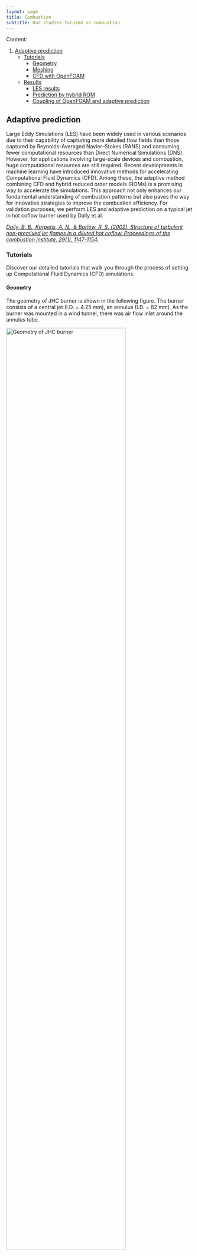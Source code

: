 ```yaml
---
layout: page
title: Combustion
subtitle: Our studies focused on combustion
---
```


Content:


1.  [Adaptive prediction](https://modelflows.github.io/modelflowsapp/combustion/#adaptive-prediction)
    *  [Tutorials](https://modelflows.github.io/modelflowsapp/combustion/#tutorials)
       *  [Geometry](https://modelflows.github.io/modelflowsapp/combustion/#geometry)
       *  [Meshing](https://modelflows.github.io/modelflowsapp/combustion/#meshing)
       *  [CFD with OpenFOAM](https://modelflows.github.io/modelflowsapp/combustion/#cfd-with-openfoam)
    *  [Results](https://modelflows.github.io/modelflowsapp/combustion/#results)
       *  [LES results](https://modelflows.github.io/modelflowsapp/combustion/#les-results)
       *  [Prediction by hybrid ROM](https://modelflows.github.io/modelflowsapp/combustion/#geometry)
       *  [Coupling of OpenFOAM and adaptive prediction](https://modelflows.github.io/modelflowsapp/combustion/#coupling-of-adaptive)


## Adaptive prediction
Large Eddy Simulations (LES) have been widely used in various scenarios due to their capability of capturing more detailed flow fields than those captured by Reynolds-Averaged Navier–Stokes (RANS) and consuming fewer computational resources than Direct Numerical Simulations (DNS). However, for applications involving large-scale devices and combustion, huge computational resources are still required. Recent developments in machine learning have introduced innovative methods for accelerating Computational Fluid Dynamics (CFD). Among these, the adaptive method combining CFD and hybrid reduced order models (ROMs) is a promising way to accelerate the simulations. This approach not only enhances our fundamental understanding of combustion patterns but also paves the way for innovative strategies to improve the combustion efficiency.
For validation purposes, we perform LES and adaptive prediction on a typical jet in hot coflow burner used by Dally et al. 

<!-- REFERENCES -->
[*Dally, B. B., Karpetis, A. N., & Barlow, R. S. (2002). Structure of turbulent non-premixed jet flames in a diluted hot coflow. Proceedings of the combustion institute, 29(1), 1147-1154.*](https://doi.org/10.1016/S1540-7489(02)80145-6)

### Tutorials
Discover our detailed tutorials that walk you through the process of setting up Computational Fluid Dynamics (CFD) simulations.

#### Geometry
The geometry of JHC burner is shown in the following figure. The burner consists of a central jet (I.D. = 4.25 mm), an annulus (I.D. = 82 mm). As the burner was mounted in a wind tunnel, there was air flow inlet around the annulus tube. 
<!-- IMAGES -->
<!--  ![Geometry of JHC burner](https://github.com/modelflows/modelflowsapp/blob/master/assets/img/JHC_burner_geometry.png?raw=true) -->
<img src="https://github.com/modelflows/modelflowsapp/blob/master/assets/img/JHC_burner_geometry.png?raw=true" alt="Geometry of JHC burner" width="80%">

#### Meshing
The mesh can be generated with several tools, such as SnappyHexMesh, BlockMesh, Ansys ICEM CFD, and fluent Meshing etc. The mesh employed is shown in the following figure. The total number of grid cells is 1, 600, 000. 
<!-- IMAGES -->
<!--  ![Mesh of JHC burner](https://github.com/modelflows/modelflowsapp/blob/master/assets/img/JHC_burner_mesh.png?raw=true) -->
<img src="https://github.com/modelflows/modelflowsapp/blob/master/assets/img/JHC_burner_mesh.png?raw=true" alt="Geometry of JHC burner" width="80%">

#### CFD with OpenFOAM
This section provides a complete guide on how to set combustion simulations using OpenFOAM-v10. We focused on one case (HM3) in the paper of Dally et al. A mixture of H2 and CH4, equal in volume, was used as the fuel in the central jet. The annulus was fed with O2, N2, H2O and CO2 with mass fractions of 9%, 79%, 6.5% and 5.5%. The mean temperature of fuel jet, hot co-flow, and air inlet are 305, 1300, and 300 K, respectively. The Reynolds number of fuel jet is 9482, and the velocity of hot co-flow, and air inlet is 3.2 m/s. 
This section provides a complete guide on how to set combustion simulations using OpenFOAM-v10. We focus on one case (HM3) in the paper of Dally et al. A mixture of H2 and CH4, equal in volume, was used as the fuel in the central jet. The annulus was fed with O2, N2, H2O and CO2 with mass fractions of 9%, 79%, 6.5% and 5.5%. The mean temperature of fuel jet, hot co - flow, and air inlet is 305, 1300, and 300 K, respectively. The Reynolds number of fuel jet is 9482, and the velocity of both hot co-flow and air inlet is 3.2 m/s.
The tutorial is coming soon...

### Results
This section presents the simulation results of JHC burner. 

#### LES results
The contours of temperature, mass fractions of CH4, CO2 are shown as follows. 
<!--  ![Contours of T, YCH4 and YCO2](https://github.com/modelflows/modelflowsapp/blob/master/assets/img/JHC_burner_T_CH4_CO2.png?raw=true) -->
<img src="https://github.com/modelflows/modelflowsapp/blob/master/assets/img/JHC_burner_T_CH4_CO2.png?raw=true" alt="Geometry of JHC burner" width="80%">

#### Prediction by hybrid ROM
Based on the data set obtained by CFD simulations, the evolution process of flow field was forecast by hybrid ROM. The temperature distributions of two cut planes are shown in the following animations.
<video width="640" height="360" controls>
  <source src="https://github.com/modelflows/modelflowsapp/blob/master/assets/vid/JHC_burner_animation_T_plane1.mp4?raw=true" type="video/mp4">
</video>
<video width="640" height="360" controls>
  <source src="https://github.com/modelflows/modelflowsapp/blob/master/assets/vid/JHC_burner_animation_T_plane2.mp4?raw=true" type="video/mp4">
</video>

#### Coupling of OpenFOAM and adaptive prediction
Work in progress. Coming soon…



2.  [LcSVD-DA](https://modelflows.github.io/modelflowsapp/combustion/#lcsvd-da)
    *  [Tutorials](https://modelflows.github.io/modelflowsapp/combustion/#tutorials)
    *  [Results](https://modelflows.github.io/modelflowsapp/combustion/#results)

## LcSVD-DA
One of the primary challenge associated with the combustion datasets is their heterogeneous nature. The experimental database is normally generated by assimilating the information extracted from a series of sensors placed in the dynamical system. Unlike the sparsely resolved spatial data obtained through experiments we can generate highly resolved spatial information of combustion systems through large eddy simulations (LES) or direct numerical simulations (DNS).
These two datasets (experimental and theoretical) independently hold significant information about the combustion system.LcSVD data assimilation is a mathematical framework for data assimilation that can simultaneously analyze both datasets by extracting physical information, complementing data, correcting divergent tendencies, and addressing spurious measurements.

![lcsvd-da](https://github.com/modelflows/modelflowsapp/blob/f2cc14f96da7255149471ca3d1aeed99de96c7c1/assets/img/2025_01_30_pillai_lcsvd-da.png)

### Tutorials
The tutorial on lcsvd data assimilation algorithm for reactive flows

### Results
The results of applying lcsvd-da algorithm to laminar co-flow flame dataset with fuel 65% methane and 35% nitrogen. The figure shows original database (left), reconstructed database using lcSVD data assimilation (center) and downsampled matrix (right) for species Temperature, OH and Methane (top to bottom).

![lcsvd-da-res1](https://github.com/modelflows/modelflowsapp/blob/f2cc14f96da7255149471ca3d1aeed99de96c7c1/assets/img/re1_lcsvd-da_lam.png)

The results of applying lcsvd-da algorithm to turbulent bluff body stabilized hydrogen flame dataset. The figure shows original database (left), reconstructed database using lcSVD data assimilation (center) and downsampled matrix (right) for variables stream-wise velocity(top) and normal velocity(bottom).

![lcsvd-da-res2](https://github.com/modelflows/modelflowsapp/blob/f2cc14f96da7255149471ca3d1aeed99de96c7c1/assets/img/re2_lcsvd-da_turb.png)


## LcHODMD (application to reactive flows)
Reactive flow databases are typically large, complex, and heterogeneous. Experimental data, on the one hand, is often gathered using a sparse array of sensors. While this sparsity poses limitations, it can still provide critical insights during real-time analysis and decision-making. On the other hand, simulation datasets are characterized by their high dimensionality and intricate information, which makes processing them with standard SVD computationally expensive and time-consuming. As datasets grows size, the scalability of standard SVD becomes a significant bottleneck, particularly in applications requiring repeated computations. Low-Cost Higher Order Dynamic Mode Decomposition (lcHODMD) is a lightweight extension of standard HODMD, designed to reduce memory usage and computational time . This method can be implemented using either Low-Cost Singular Value Decomposition (lcSVD) or Low-Cost Higher Order Singular Value Decomposition (lcHOSVD). 

![lchodmd](https://github.com/modelflows/modelflowsapp/blob/621c629e76f9f1dabd7d0199c6158c956184a662/assets/img/2025_01_30_pillai_lchodmd.png)

### Tutorials
The tutorial on lcHODMD algorithm for reactive flows

### Results
The results of applying lcHODMD algorithm to laminar co-flow flame dataset with fuel 65% methane and 35% nitrogen. The figure shows original database , downsampled matrix, reconstructed database using lcHODMD data assimilation and absolute error (left to right) for species Temperature, OH and Methane (top to bottom).

![lchodmd_res1](https://github.com/modelflows/modelflowsapp/blob/621c629e76f9f1dabd7d0199c6158c956184a662/assets/img/re3_lchodmd_lam.png)

The results of applying lcHODMD algorithm to turbulent bluff body stabilized hydrogen flame dataset. The figure shows original database , downsampled matrix, reconstructed database using lcHODMD data assimilation and absolute error (left to right) for variables stream-wise velocity(top) and normal velocity(bottom).

![lchodmd_res2](https://github.com/modelflows/modelflowsapp/blob/621c629e76f9f1dabd7d0199c6158c956184a662/assets/img/re3_lchodmd_turb.png)


